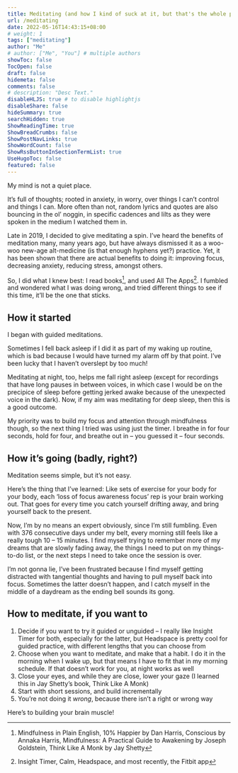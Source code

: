 ```yaml
---
title: Meditating (and how I kind of suck at it, but that's the whole point)
url: /meditating
date: 2022-05-16T14:43:15+08:00
# weight: 1
tags: ["meditating"]
author: "Me"
# author: ["Me", "You"] # multiple authors
showToc: false
TocOpen: false
draft: false
hidemeta: false
comments: false
# description: "Desc Text."
disableHLJS: true # to disable highlightjs
disableShare: false
hideSummary: true
searchHidden: true
ShowReadingTime: true
ShowBreadCrumbs: false
ShowPostNavLinks: true
ShowWordCount: false
ShowRssButtonInSectionTermList: true
UseHugoToc: false
featured: false
---
```


My mind is not a quiet place.

It’s full of thoughts; rooted in anxiety, in worry, over things I can’t control and things I can. More often than not, random lyrics and quotes are also bouncing in the ol’ noggin, in specific cadences and lilts as they were spoken in the medium I watched them in.

Late in 2019, I decided to give meditating a spin. I’ve heard the benefits of meditation many, many years ago, but have always dismissed it as a woo-woo new-age alt-medicine (is that enough hyphens yet?) practice. Yet, it has been shown that there are actual benefits to doing it: improving focus, decreasing anxiety, reducing stress, amongst others.

So, I did what I knew best: I read books[^1], and used All The Apps[^2]. I fumbled and wondered what I was doing wrong, and tried different things to see if this time, it’ll be the one that sticks.

## How it started

I began with guided meditations.

Sometimes I fell back asleep if I did it as part of my waking up routine, which is bad because I would have turned my alarm off by that point. I’ve been lucky that I haven’t overslept by too much!

Meditating at night, too, helps me fall right asleep (except for recordings that have long pauses in between voices, in which case I would be on the precipice of sleep before getting jerked awake because of the unexpected voice in the dark). Now, if my aim was meditating for deep sleep, then this is a good outcome.

My priority was to build my focus and attention through mindfulness though, so the next thing I tried was using just the timer. I breathe in for four seconds, hold for four, and breathe out in – you guessed it – four seconds.

## How it’s going (badly, right?)

Meditation seems simple, but it’s not easy.

Here’s the thing that I’ve learned: Like sets of exercise for your body for your body, each ‘loss of focus  awareness  focus’ rep is your brain working out. That goes for every time you catch yourself drifting away, and bring yourself back to the present.

Now, I’m by no means an expert obviously, since I’m still fumbling. Even with 376 consecutive days under my belt, every morning still feels like a really tough 10 – 15 minutes. I find myself trying to remember more of my dreams that are slowly fading away, the things I need to put on my things-to-do list, or the next steps I need to take once the session is over.

I’m not gonna lie, I’ve been frustrated because I find myself getting distracted with tangential thoughts and having to pull myself back into focus. Sometimes the latter doesn’t happen, and I catch myself in the middle of a daydream as the ending bell sounds its gong.

## How to meditate, if you want to

1. Decide if you want to try it guided or unguided – I really like Insight Timer for both, especially for the latter, but Headspace is pretty cool for guided practice, with different lengths that you can choose from
2. Choose when you want to meditate, and make that a habit. I do it in the morning when I wake up, but that means I have to fit that in my morning schedule. If that doesn’t work for you, at night works as well
3. Close your eyes, and while they are close, lower your gaze (I learned this in Jay Shetty’s book, Think Like A Monk)
4. Start with short sessions, and build incrementally
5. You’re not doing it *wrong*, because there isn’t a right or wrong way

Here’s to building your brain muscle!

[^1]: Mindfulness in Plain English, 10% Happier by Dan Harris, Conscious by Annaka Harris, Mindfulness: A Practical Guide to Awakening by Joseph Goldstein, Think Like A Monk by Jay Shetty
[^2]: Insight Timer, Calm, Headspace, and most recently, the Fitbit app